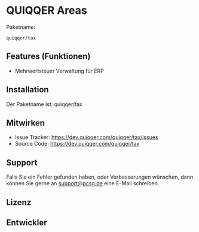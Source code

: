 QUIQQER Areas
========



Paketname:

    quiqqer/tax


Features (Funktionen)
--------

- Mehrwertsteuer Verwaltung für ERP

Installation
------------

Der Paketname ist: quiqqer/tax


Mitwirken
----------

- Issue Tracker: https://dev.quiqqer.com/quiqqer/tax/issues
- Source Code: https://dev.quiqqer.com/quiqqer/tax


Support
-------

Falls Sie ein Fehler gefunden haben, oder Verbesserungen wünschen,
dann können Sie gerne an support@pcsg.de eine E-Mail schreiben.


Lizenz
-------


Entwickler
--------
